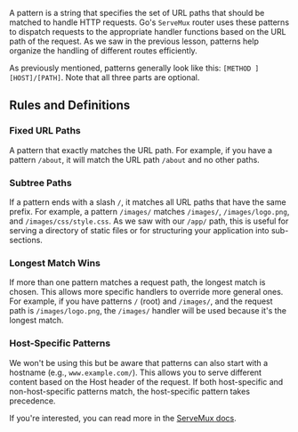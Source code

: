 A pattern is a string that specifies the set of URL paths that should be matched to handle HTTP requests. Go's `ServeMux` router uses these patterns to dispatch requests to the appropriate handler functions based on the URL path of the request. As we saw in the previous lesson, patterns help organize the handling of different routes efficiently.

As previously mentioned, patterns generally look like this: `[METHOD ][HOST]/[PATH]`. Note that all three parts are optional.

## Rules and Definitions

### Fixed URL Paths

A pattern that exactly matches the URL path. For example, if you have a pattern `/about`, it will match the URL path `/about` and no other paths.

### Subtree Paths

If a pattern ends with a slash `/`, it matches all URL paths that have the same prefix. For example, a pattern `/images/` matches `/images/`, `/images/logo.png`, and `/images/css/style.css`. As we saw with our `/app/` path, this is useful for serving a directory of static files or for structuring your application into sub-sections.

### Longest Match Wins

If more than one pattern matches a request path, the longest match is chosen. This allows more specific handlers to override more general ones. For example, if you have patterns `/` (root) and `/images/`, and the request path is `/images/logo.png`, the `/images/` handler will be used because it's the longest match.

### Host-Specific Patterns

We won't be using this but be aware that patterns can also start with a hostname (e.g., `www.example.com/`). This allows you to serve different content based on the Host header of the request. If both host-specific and non-host-specific patterns match, the host-specific pattern takes precedence.

If you're interested, you can read more in the [ServeMux docs](https://pkg.go.dev/net/http#ServeMux).